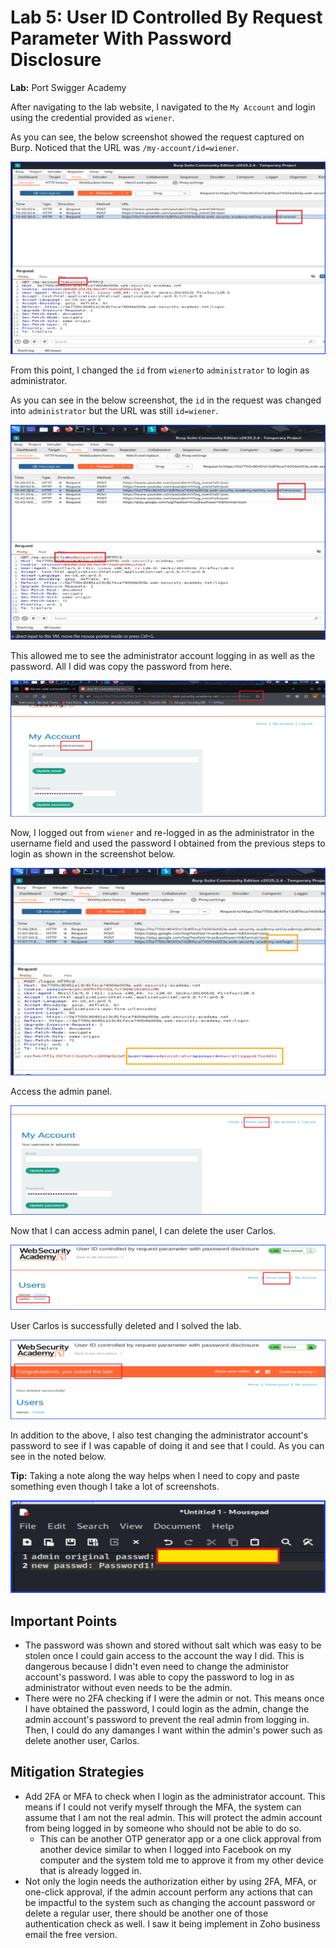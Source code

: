 # Lab 5: User ID Controlled By Request Parameter With Password Disclosure

**Lab:** Port Swigger Academy

After navigating to the lab website, I navigated to the `My Account` and login using the credential provided as `wiener`.

As you can see, the below screenshot showed the request captured on Burp. Noticed that the URL was `/my-account/id=wiener`.

![idIsWiener](images/AccessControlLab5_1_idIsWiener.png)

From this point, I changed the `id` from `wiener`to `administrator` to login as administrator.

As you can see in the below screenshot, the `id` in the request was changed into `administrator` but the URL was still `id=wiener`.

![idIsAdmin](images/AccessControlLab5_2_idIsAdmin.png)

This allowed me to see the administrator account logging in as well as the password. All I did was copy the password from here.

![loginAsAdmin](images/AccessControlLab5_3_loginAsAdmin.png)

Now, I logged out from `wiener` and re-logged in as the administrator in the username field and used the password I obtained from the previous steps to login as shown in the screenshot below.

![loginUsingAdminOriginalPasswd](images/AccessControlLab5_7_loginUsingAdminOriginalPasswd.png)

Access the admin panel.

![loginUsingAdminOriginalPasswdSuccess](images/AccessControlLab5_8_loginUsingAdminOriginalPasswdSuccess.png)

Now that I can access admin panel, I can delete the user Carlos.

![accessAdminPanelAndDeletedCarlos](images/AccessControlLab5_9_accessAdminPanelAndDeletedCarlos.png)

User Carlos is successfully deleted and I solved the lab.

![labSolved](images/AccessControlLab5_10_labSolved.png)

In addition to the above, I also test changing the administrator account's password to see if I was capable of doing it and see that I could.
As you can see in the noted below.

**Tip:** Taking a note along the way helps when I need to copy and paste something even though I take a lot of screenshots.

![labNote](images/AccessControlLab5_11_labNote.png)

## Important Points

+ The password was shown and stored without salt which was easy to be stolen once I could gain access to the account the way I did. This is dangerous because I didn't even need to change the administor account's password. I was able to copy the password to log in as administrator without even needs to be the admin.
+ There were no 2FA checking if I were the admin or not. This means once I have obtained the password, I could login as the admin, change the admin account's password to prevent the real admin from logging in. Then, I could do any damanges I want within the admin's power such as delete another user, Carlos.

## Mitigation Strategies

+ Add 2FA or MFA to check when I login as the administrator account. This means if I could not verify myself through the MFA, the system can assume that I am not the real admin. This will protect the admin account from being logged in by someone who should not be able to do so.
  + This can be another OTP generator app or a one click approval from another device similar to when I logged into Facebook on my computer and the system told me to approve it from my other device that is already logged in.
+ Not only the login needs the authorization either by using 2FA, MFA, or one-click approval, if the admin account perform any actions that can be impactful to the system such as changing the account password or delete a regular user, there should be another one of those authentication check as well. I saw it being implement in Zoho business email the free version.
